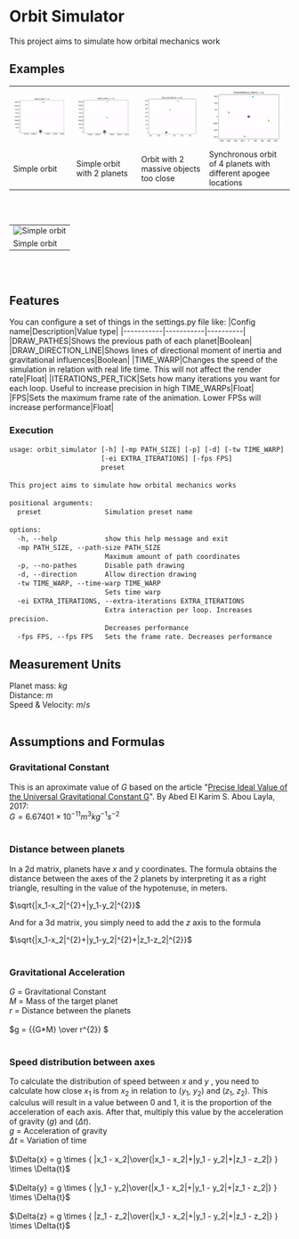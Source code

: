 
# Orbit Simulator
This project aims to simulate how orbital mechanics work

## Examples
<table cellspacing="0" cellpadding="0">
  <tr>
    <td><img src="./readme_files/simple_orbit.gif" alt="Simple orbit" /></td>
    <td><img src="./readme_files/simple_orbit_2.gif" alt="Simple orbit with 2 planets"/></td>
    <td><img src="./readme_files/too_close.gif" alt="Orbit with 2 massive objects too close"/></td>
    <td><img src="./readme_files/sync.gif" alt="Synchronous orbit of 4 planets"/></td>
  </tr>
  <tr>
    <td>Simple orbit</td>
    <td>Simple orbit with 2 planets</td>
    <td>Orbit with 2 massive objects too close</td>
    <td>Synchronous orbit of 4 planets with different apogee locations</td>
  </tr>
  
</table><br><br>
<table cellspacing="0" cellpadding="0" align="center">
  <tr>
    <td ><img src="./readme_files/3d.gif" alt="Simple orbit" /></td>
  </tr>
  <tr>
    <td>Simple orbit</td>
  </tr>
</table><br><br>

## Features
You can configure a set of things in the settings.py file like:
|Config name|Description|Value type|
|-----------|-----------|----------|
|DRAW_PATHES|Shows the previous path of each planet|Boolean|
|DRAW_DIRECTION_LINE|Shows lines of directional moment of inertia and gravitational influences|Boolean|
|TIME_WARP|Changes the speed of the simulation in relation with real life time. This will not affect the render rate|Float|
|ITERATIONS_PER_TICK|Sets how many iterations you want for each loop. Useful to increase precision in high TIME_WARPs|Float|
|FPS|Sets the maximum frame rate of the animation. Lower FPSs will increase performance|Float|
### Execution
```
usage: orbit_simulator [-h] [-mp PATH_SIZE] [-p] [-d] [-tw TIME_WARP]
                       [-ei EXTRA_ITERATIONS] [-fps FPS]
                       preset

This project aims to simulate how orbital mechanics works

positional arguments:
  preset                Simulation preset name

options:
  -h, --help            show this help message and exit
  -mp PATH_SIZE, --path-size PATH_SIZE
                        Maximum amount of path coordinates
  -p, --no-pathes       Disable path drawing
  -d, --direction       Allow direction drawing
  -tw TIME_WARP, --time-warp TIME_WARP
                        Sets time warp
  -ei EXTRA_ITERATIONS, --extra-iterations EXTRA_ITERATIONS
                        Extra interaction per loop. Increases precision.
                        Decreases performance
  -fps FPS, --fps FPS   Sets the frame rate. Decreases performance
```

## Measurement Units
Planet mass: $kg$<br>
Distance: $m$<br>
Speed & Velocity: $m/s$<br><br>

## Assumptions and Formulas

### Gravitational Constant
This is an aproximate value of $G$ based on the article "[Precise Ideal Value of the Universal Gravitational Constant G](https://www.scirp.org/journal/paperinformation.aspx?paperid=74770)". By Abed El Karim S. Abou Layla, 2017:<br>
$G= 6.67401 \times 10^{−11} m^3 kg^{−1} s^{−2}$<br><br>

### Distance between planets
In a 2d matrix, planets have $x$ and $y$ coordinates. The formula obtains the distance between the axes of the 2 planets by interpreting it as a right triangle, resulting in the value of the hypotenuse, in meters.

$\sqrt{|x_1-x_2|^{2}+|y_1-y_2|^{2}}$<br>

And for a 3d matrix, you simply need to add the $z$ axis to the formula

$\sqrt{|x_1-x_2|^{2}+|y_1-y_2|^{2}+|z_1-z_2|^{2}}$<br><br>

### Gravitational Acceleration
$G$ = Gravitational Constant<br>
$M$ = Mass of the target planet<br>
$r$ = Distance between the planets<br><br>
$g = {{G*M} \over r^{2}} $<br><br>

### Speed distribution between axes
To calculate the distribution of speed between $x$ and $y$ , you need to calculate how close $x_1$ is from $x_2$ in relation to ($y_1$, $y_2$) and ($z_1$, $z_2$). This calculus will result in a value between $0$ and $1$, it is the proportion of the acceleration of each axis. After that, multiply this value by the acceleration of gravity ($g$) and ($\Delta{t}$).<br>
$g$ = Acceleration of gravity<br>
$\Delta{t}$ = Variation of time<br><br>
$\Delta{x} = g \times { |x_1 - x_2|\over{|x_1 - x_2|+|y_1 - y_2|+|z_1 - z_2|} } \times \Delta{t}$ <br><br>
$\Delta{y} = g \times { |y_1 - y_2|\over{|x_1 - x_2|+|y_1 - y_2|+|z_1 - z_2|} } \times \Delta{t}$ <br><br>
$\Delta{z} = g \times { |z_1 - z_2|\over{|x_1 - x_2|+|y_1 - y_2|+|z_1 - z_2|} } \times \Delta{t}$ <br>

